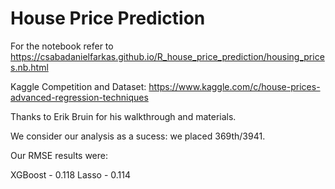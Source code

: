 # House Price Prediction

For the notebook refer to https://csabadanielfarkas.github.io/R_house_price_prediction/housing_prices.nb.html

Kaggle Competition and Dataset: https://www.kaggle.com/c/house-prices-advanced-regression-techniques

Thanks to Erik Bruin for his walkthrough and materials.

We consider our analysis as a sucess: we placed 369th/3941.

Our RMSE results were:

XGBoost - 0.118
Lasso - 0.114
